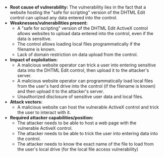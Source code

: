 - **Root cause of vulnerability:** The vulnerability lies in the fact that a website hosting the "safe for scripting" version of the DHTML Edit control can upload any data entered into the control.
- **Weaknesses/vulnerabilities present:**
    - A "safe for scripting" version of the DHTML Edit ActiveX control allows websites to upload data entered into the control, even if the data is sensitive.
    - The control allows loading local files programmatically if the filename is known.
    - Lack of domain restriction on data upload from the control.
- **Impact of exploitation:**
    - A malicious website operator can trick a user into entering sensitive data into the DHTML Edit control, then upload it to the attacker's server.
    - A malicious website operator can programmatically load local files from the user's hard drive into the control (if the filename is known) and then upload it to the attacker's server.
    - Unauthorized disclosure of sensitive user data and local files.
- **Attack vectors:**
    - A malicious website can host the vulnerable ActiveX control and trick the user to interact with it.
- **Required attacker capabilities/position:**
    - The attacker needs to be able to host a web page with the vulnerable ActiveX control.
    - The attacker needs to be able to trick the user into entering data into the control.
    - The attacker needs to know the exact name of the file to load from the user's local drive (for the local file access vulnerability)